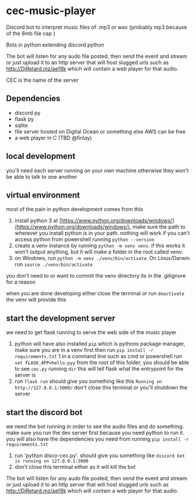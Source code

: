 # cec-music-player

Discord bot to interpret music files of .mp3 or wav (probably mp3 because of the 8mb file cap )

Bots in python extending discord python

The bot will listen for any audo file posted, then send the event and stream or just upload it to an http server that will host slugged urls such as http://DjRetard.mz/aef8k which will contain a web player  for that audio. 

CEC is the name of the server

## Dependencies
- discord py
- flask py
- sqlite
- file server hosted on Digital Ocean or something else AWS can be free 
- a web player in C (TBD @finlay)

## local development
you'll need each server running on your own machine otherwise they won't be able to talk to one another

## virtual environment
most of the pain in python development comes from this

1. install python 3 at [https://www.python.org/downloads/windows/](https://www.python.org/downloads/windows/), make sure the path to wherever you install python is in your path. nothing will work if you can't access
   python from powershell running `python --version`
1. create a venv instance by running `python -m venv venv`. if this works it won't output anything, but it will make a folder in the root called venv. 
1. on Windows, run `python -m venv ./venv/bin/activate`. On Linux/Darwin run `source ./venv/bin/activate`

you don't need to or want to commit the venv directory its in the .gitignore for a reason

when you are done developing either close the terminal or run `deactivate` the venv will provide this

## start the development server

we need to get flask running to serve the web side of the music player

1. python will have also installed `pip` which is pythons package manager, make sure you are in a venv first then run `pip install -r requirements.txt`
1.in a command line such as cmd or powershell run `set FLASK_APP=hello.pyy` from the root of this folder, you should be able to see `cec.py` running `dir` this will tell flask what the entrypoint for the server is
1. run `flask run` should give you something like this `Running on http://127.0.0.1:5000/` don't close this terminal or you'll shutdown the server

## start the discord bot

we need the bot running in order to see the audio files and do something. make sure you run the dev server first because you need python to run it. 
you will also have the dependencies you need from running `pip install -r requirements.txt`

1. run 'python disco-cec.py'. should give you something like `discord bot is running on 127.0.0.1:3000`
1. don't close this terminal either as it will kill the bot

The bot will listen for any audo file posted, then send the event and stream or just upload it to an http server that will host slugged urls such as http://DjRetard.mz/aef8k which will contain a web player  for that audio. 
